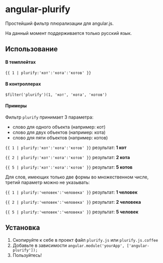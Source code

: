 # angular-plurify

Простейший фильтр плюрализации для angular.js.

На данный момент поддерживается только русский язык.

## Использование

#### В темплейтах

```
{{ 1 | plurify:'кот':'кота':'котов' }}
```

#### В контроллерах
```
$filter('plurify')(1, 'кот', 'кота', 'котов')
```

#### Примеры

Фильтр `plurify` принимает 3 параметра:
- слово для одного объекта (например: кот)
- слово для двух объектов (например: кота)
- слово для пяти объектов (например: котов)

`{{ 1 | plurify:'кот':'кота':'котов' }}` результат: __1 кот__

`{{ 2 | plurify:'кот':'кота':'котов' }}` результат: __2 кота__

`{{ 5 | plurify:'кот':'кота':'котов' }}` результат: __5 котов__

Для слов, имеющих только две формы во множественном числе, третий параметр можно не указывать:

`{{ 1 | plurify:'человек':'человека' }}` результат: __1 человек__

`{{ 2 | plurify:'человек':'человека' }}` результат: __2 человека__

`{{ 5 | plurify:'человек':'человека' }}` результат: __5 человек__

## Установка

1. Скопируйте к себе в проект файл `plurify.js` или `plurify.js.coffee`
2. Добавьте в зависимости `angular.module('yourApp', ['angular-plurify']);`
3. Пользуйтесь!

